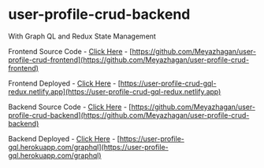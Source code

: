# user-profile-crud-backend
With Graph QL and Redux State Management

Frontend Source Code - [Click Here](https://github.com/Meyazhagan/user-profile-crud-frontend) - [https://github.com/Meyazhagan/user-profile-crud-frontend](https://github.com/Meyazhagan/user-profile-crud-frontend)

Frontend Deployed    - [Click Here](https://user-profile-crud-gql-redux.netlify.app) - [https://user-profile-crud-gql-redux.netlify.app](https://user-profile-crud-gql-redux.netlify.app)

Backend Source Code  - [Click Here](https://github.com/Meyazhagan/user-profile-crud-backend) - [https://github.com/Meyazhagan/user-profile-crud-backend](https://github.com/Meyazhagan/user-profile-crud-backend)

Backend Deployed     - [Click Here](https://user-profile-gql.herokuapp.com/graphql) - [https://user-profile-gql.herokuapp.com/graphql](https://user-profile-gql.herokuapp.com/graphql)
